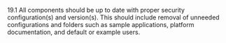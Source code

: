 19.1 All components should be up to date with proper security configuration(s) and version(s). This should include removal of unneeded configurations and folders such as sample applications, platform documentation, and default or example users.